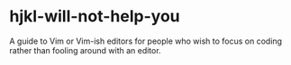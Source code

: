 # hjkl-will-not-help-you
A guide to Vim or Vim-ish editors for people who wish to focus on coding rather than fooling around with an editor.
